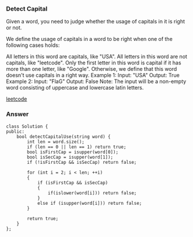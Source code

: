### Detect Capital
Given a word, you need to judge whether the usage of capitals in it is right or not.

We define the usage of capitals in a word to be right when one of the following cases holds:

All letters in this word are capitals, like "USA".
All letters in this word are not capitals, like "leetcode".
Only the first letter in this word is capital if it has more than one letter, like "Google".
Otherwise, we define that this word doesn't use capitals in a right way.
Example 1:
Input: "USA"
Output: True
Example 2:
Input: "FlaG"
Output: False
Note: The input will be a non-empty word consisting of uppercase and lowercase latin letters.

[leetcode](https://leetcode.com/problems/detect-capital/description/)

### Answer
	class Solution {
	public:
	    bool detectCapitalUse(string word) {
	        int len = word.size();
	        if (len == 0 || len == 1) return true;
	        bool isFirstCap = isupper(word[0]);
	        bool isSecCap = isupper(word[1]);
	        if (!isFirstCap && isSecCap) return false;
	        
	        for (int i = 2; i < len; ++i)
	        {
	            if (isFirstCap && isSecCap)
	            {
	                if(islower(word[i])) return false;
	            }
	            else if (isupper(word[i])) return false;
	        }
	        
	        return true;
	    }
	};